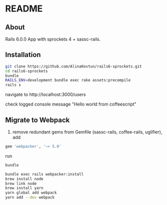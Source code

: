 # README
## About
Rails 6.0.0 App with sprockets 4 + sassc-rails. 


## Installation

```bash
git clone https://github.com/AlinaKovtun/rails6-sprockets.git
cd rails6-sprockets
bundle
RAILS_ENV=development bundle exec rake assets:precompile
rails s
```
navigate to http://localhost:3000/users 

check logged console message "Hello world from coffeescript" 


## Migrate to Webpack
1. remove redundant gems from Gemfile (sassc-rails, coffee-rails, uglifier),
add 
```bash
gem 'webpacker', '~> 5.0'
```
run 
```bash
bundle 
```
```bash
bundle exec rails webpacker:install
brew install node
brew link node
brew install yarn
yarn global add webpack
yarn add --dev webpack
```
